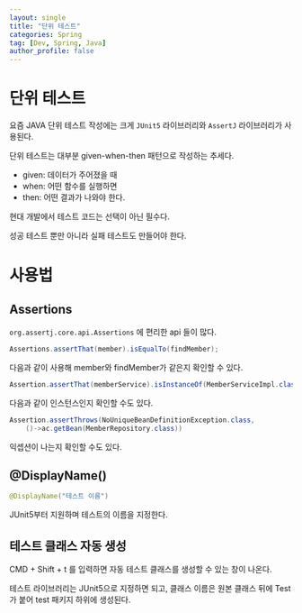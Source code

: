 ```yaml
---
layout: single
title: "단위 테스트"
categories: Spring
tag: [Dev, Spring, Java]
author_profile: false
---
```


# 단위 테스트

요즘 JAVA 단위 테스트 작성에는 크게 `JUnit5` 라이브러리와 `AssertJ` 라이브러리가 사용된다.  

단위 테스트는 대부분 given-when-then 패턴으로 작성하는 추세다.  

- given: 데이터가 주어졌을 때
- when: 어떤 함수를 실행하면
- then: 어떤 결과가 나와야 한다.

현대 개발에서 테스트 코드는 선택이 아닌 필수다.   

성공 테스트 뿐만 아니라 실패 테스트도 만들어야 한다.  

# 사용법

## Assertions

`org.assertj.core.api.Assertions` 에 편리한 api 들이 많다.

```java
Assertions.assertThat(member).isEqualTo(findMember);
```

다음과 같이 사용해 member와 findMember가 같은지 확인할 수 있다.  

```java
Assertion.assertThat(memberService).isInstanceOf(MemberServiceImpl.class)
```

다음과 같이 인스턴스인지 확인할 수도 있다.

```java
Assertion.assertThrows(NoUniqueBeanDefinitionException.class,
	()->ac.getBean(MemberRepository.class))
```

익셉션이 나는지 확인할 수도 있다.

## @DisplayName()

```java
@DisplayName("테스트 이름")
```

JUnit5부터 지원하며 테스트의 이름을 지정한다.  

## 테스트 클래스 자동 생성

CMD + Shift + t 를 입력하면 자동 테스트 클래스를 생성할 수 있는 창이 나온다.  

테스트 라이브러리는 JUnit5으로 지정하면 되고, 클래스 이름은 원본 클래스 뒤에 Test가 붙어 test 패키지 하위에 생성된다.